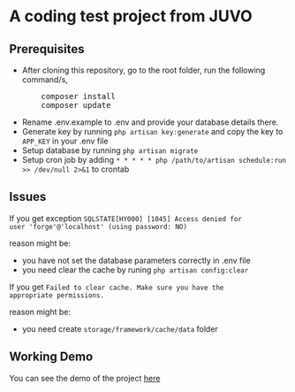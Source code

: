 # A coding test project from JUVO

## Prerequisites

<ul>
<li>After cloning this repository, go to the root folder, run the following command/s,
<pre>
    composer install
    composer update</pre>
</li>
<li>Rename .env.example to .env and provide your database details there.</li>
<li>Generate key by running <code>php artisan key:generate</code> and copy the key to <code>APP_KEY</code> in your .env file</li>
<li>Setup database by running <code>php artisan migrate</code></li>
<li>Setup cron job by adding <code>* * * * * php /path/to/artisan schedule:run >> /dev/null 2>&1</code> to crontab</li>
</ul>

## Issues
If you get exception <code>SQLSTATE[HY000] [1045] Access denied for user 'forge'@'localhost' (using password: NO)</code>

reason might be: 
<ul>
    <li>you have not set the database parameters correctly in .env file </li>
    <li>you need clear the cache by runing <code>php artisan config:clear</code> </li>
</ul>

If you get <code>Failed to clear cache. Make sure you have the appropriate permissions.</code>

reason might be: 
<ul>
    <li>you need create <code>storage/framework/cache/data</code> folder </li>
</ul>

## Working Demo
You can see the demo of the project <a href="http://www.orientalpantry.ie/juvo/juvo-test-project/public/albumlist">here</a>
